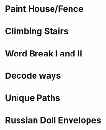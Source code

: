 # Paint House/Fence
# Climbing Stairs
# Word Break I and II
# Decode ways
# Unique Paths
# Russian Doll Envelopes